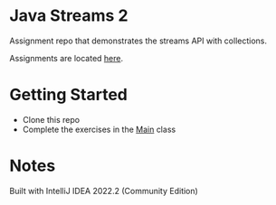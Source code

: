 # Java Streams 2
Assignment repo that demonstrates the streams API with collections.

Assignments are located [here](./Assignments.md).

# Getting Started
- Clone this repo
- Complete the exercises in the [Main](./src/main/java/Main.java) class

# Notes
Built with IntelliJ IDEA 2022.2 (Community Edition)
